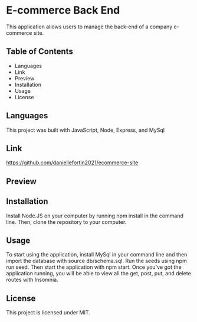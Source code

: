 # E-commerce Back End 

This application allows users to manage the back-end of a company e-commerce site.

## Table of Contents
* Languages
* Link
* Preview
* Installation
* Usage
* License

## Languages
This project was built with JavaScript, Node, Express, and MySql

## Link
https://github.com/daniellefortin2021/ecommerce-site

## Preview

## Installation
Install Node.JS on your computer by running npm install in the command line. Then, clone the repository to your computer.

## Usage
To start using the application, install MySql in your command line and then import the database with source db/schema.sql. Run the seeds using npm run seed. Then start the application with npm start. Once you've got the application running, you will be able to view all the get, post, put, and delete routes with Insomnia.

## License
This project is licensed under MIT.